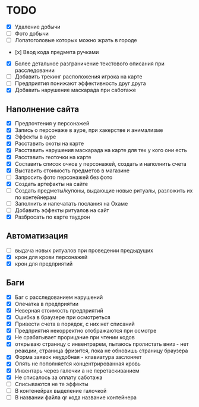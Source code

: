# TODO

- [x] Удаление добычи
- [ ] Фото добычи
- [ ] Лопатоголовые которых можно жрать в городе
- [х] Ввод кода предмета ручками
- [x] Более детальное разграничение текстового описания при расследовании
- [ ] Добавить трекинг расположения игрока на карте
- [ ] Предприятия понижают эффективность друг друга
- [x] Добавить нарушение маскарада при саботаже

## Наполнение сайта

- [x] Предпочтения у персонажей
- [x] Запись о персонаже в ауре, при хакерстве и анимализме
- [x] Эффекты в ауре
- [x] Расставить охоты на карте
- [x] Расставить нарушения маскарада на карте для тех у кого они есть
- [x] Расставить геоточки на карте
- [x] Составить список очков у персонажей, создать и наполнить счета
- [x] Выставить стоимость предметов в магазине
- [ ] Запросить фото персонажей без фото
- [x] Создать артефакты на сайте
- [ ] Создать предметы/купоны, выдающие новые ритуалы, разложить их по контейнерам
- [ ] Заполнить и напечатать послания на Охаме
- [ ] Добавить эффекты ритуалов на сайт
- [x] Разбросать по карте таудрон

## Автоматизация

- [ ] выдача новых ритуалов при проведении предыдущих
- [x] крон для крови персонажей
- [x] крон для предприятий

## Баги

- [x] Баг с расследованием нарушений
- [x] Опечатка в предприятии
- [x] Неверная стоимость предприятий
- [x] Ошибка в браузере при осмотреться
- [x] Привести счета в порядок, с них нет списаний
- [x] Предприятия некорректно отображаются при осмотре
- [x] Не срабатывает прорицание при чтении кодов
- [x] открываю страницу с инвентрарем, пытаюсь пролистать вниз - нет реакции, страница фризится, пока не обновишь страницу браузера
- [x] Форма заявок неудобная - клавиатура заслоняет
- [x] Опять не пополняется концентрированная кровь
- [x] Инвентарь через галочки а не перетаскиванием
- [x] Не списалось за оплату саботажа
- [ ] Списываются не те эффекты
- [ ] В контенейрах выделение галочкой
- [ ] В названии файла qr кода название контейнера

